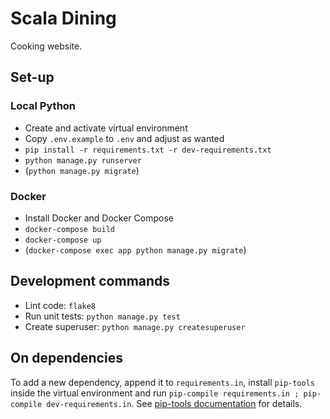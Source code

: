 # Scala Dining

Cooking website.

## Set-up

### Local Python

- Create and activate virtual environment
- Copy `.env.example` to `.env` and adjust as wanted
- `pip install -r requirements.txt -r dev-requirements.txt`
- `python manage.py runserver`
- (`python manage.py migrate`)

### Docker

- Install Docker and Docker Compose
- `docker-compose build`
- `docker-compose up`
- (`docker-compose exec app python manage.py migrate`)

## Development commands

- Lint code: `flake8`
- Run unit tests: `python manage.py test`
- Create superuser: `python manage.py createsuperuser`

## On dependencies

To add a new dependency, append it to `requirements.in`, install `pip-tools`
inside the virtual environment
and run `pip-compile requirements.in ; pip-compile dev-requirements.in`.
See [pip-tools documentation](https://github.com/jazzband/pip-tools)
for details.
